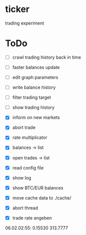 # ticker
trading experiment


ToDo
====

- [ ] crawl trading history back in time
- [ ] faster balances update
- [ ] edit graph parameters

- [ ] write balance history
- [ ] filter trading target
- [ ] show trading history

- [x] inform on new markets
- [x] abort trade
- [x] rate multiplicator
- [x] balances -> list
- [x] open trades -> list
- [x] read config file
- [x] show log
- [x] show BTC/EUR balances
- [x] move cache data to ./cache/
- [x] abort thread
- [x] trade rate angeben


06.02.02:55: 0.15530 313.7777
